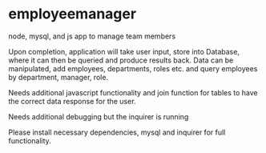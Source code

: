 # employeemanager
node, mysql, and js app to manage team members 

Upon completion, application will take user input, store into Database, where it can then be queried and produce results back. Data can be manipulated, add employees, departments, roles etc. and query employees by department, manager, role. 

Needs additional javascript functionality and join function for tables to have the correct data response for the user. 

Needs additional debugging but the inquirer is running

Please install necessary dependencies, mysql and inquirer for full functionality.
